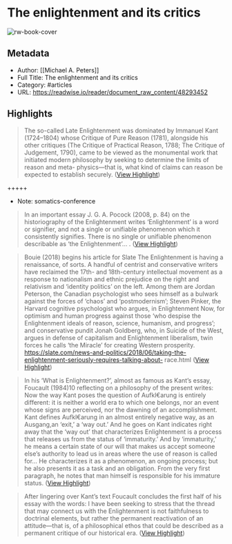 # The enlightenment and its critics

![rw-book-cover](https://readwise-assets.s3.amazonaws.com/static/images/article3.5c705a01b476.png)

## Metadata
- Author: [[Michael A. Peters]]
- Full Title: The enlightenment and its critics
- Category: #articles
- URL: https://readwise.io/reader/document_raw_content/48293452

## Highlights

> The so-called Late Enlightenment was dominated by Immanuel Kant
>  (1724–1804) whose Critique of Pure Reason (1781), alongside his other critiques (The Critique of
>  Practical Reason, 1788; The Critique of Judgement, 1790), came to be viewed as the monumental
>  work that initiated modern philosophy by seeking to determine the limits of reason and meta-
>  physics—that is, what kind of claims can reason be expected to establish securely. ([View Highlight](https://read.readwise.io/read/01gyhssv54k6k9n68a3nrne6za))


+++++ 
- Note: somatics-conference


> In an important essay J. G. A. Pocock (2008, p. 84) on the historiography of the
>  Enlightenment writes
>  ‘Enlightenment’ is a word or signifier, and not a single or unifiable phenomenon which it consistently
>  signifies. There is no single or unifiable phenomenon describable as ‘the Enlightenment’… . ([View Highlight](https://read.readwise.io/read/01gyhsxxvgat9jjqgw2dbr5hjm))


> Bouie (2018) begins his article for Slate
>  The Enlightenment is having a renaissance, of sorts. A handful of centrist and conservative writers have
>  reclaimed the 17th- and 18th-century intellectual movement as a response to nationalism and ethnic
>  prejudice on the right and relativism and ‘identity politics’ on the left. Among them are Jordan Peterson,
>  the Canadian psychologist who sees himself as a bulwark against the forces of ‘chaos’ and ‘postmodernism’;
>  Steven Pinker, the Harvard cognitive psychologist who argues, in Enlightenment Now, for optimism and
>  human progress against those ‘who despise the Enlightenment ideals of reason, science, humanism, and
>  progress’; and conservative pundit Jonah Goldberg, who, in Suicide of the West, argues in defense of
>  capitalism and Enlightenment liberalism, twin forces he calls ‘the Miracle’ for creating Western prosperity.
>  https://slate.com/news-and-politics/2018/06/taking-the-enlightenment-seriously-requires-talking-about-
>  race.html ([View Highlight](https://read.readwise.io/read/01gyht2a603z7cwffg3q1j32n1))


> In his ‘What is Enlightenment?’, almost as famous as Kant’s essay, Foucault (1984)10 reflecting
>  on a philosophy of the present writes:
>  Now the way Kant poses the question of Aufkl€arung is entirely different: it is neither a world era to which
>  one belongs, nor an event whose signs are perceived, nor the dawning of an accomplishment. Kant defines
>  Aufkl€arung in an almost entirely negative way, as an Ausgang,an ‘exit,’ a ‘way out.’
>  And he goes on
>  Kant indicates right away that the ‘way out’ that characterizes Enlightenment is a process that releases us
>  from the status of ‘immaturity.’ And by ‘immaturity,’ he means a certain state of our will that makes us
>  accept someone else’s authority to lead us in areas where the use of reason is called for… He characterizes
>  it as a phenomenon, an ongoing process; but he also presents it as a task and an obligation. From the very
>  first paragraph, he notes that man himself is responsible for his immature status. ([View Highlight](https://read.readwise.io/read/01gyhtbwgaawdckdz9n2ybh3p5))


> After lingering over Kant’s text Foucault concludes the first half of his essay with the words:
>  I have been seeking to stress that the thread that may connect us with the Enlightenment is not
>  faithfulness to doctrinal elements, but rather the permanent reactivation of an attitude—that is, of a
>  philosophical ethos that could be described as a permanent critique of our historical era. ([View Highlight](https://read.readwise.io/read/01gyhteb5t15zw90sm1xf2368r))

